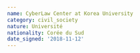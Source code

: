 ```yaml
---
name: CyberLaw Center at Korea University
category: civil_society
nature: Université
nationality: Corée du Sud
date_signed: '2018-11-12'
---
```

    